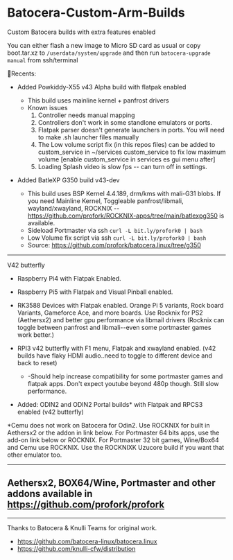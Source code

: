 # Batocera-Custom-Arm-Builds
Custom Batocera builds with extra features enabled

You can either flash a new image to Micro SD card as usual or copy boot.tar.xz to `/userdata/system/upgrade` and then run `batocera-upgrade manual` from ssh/terminal

🚀Recents:

* Added Powkiddy-X55 v43 Alpha build with flatpak enabled

     * This build uses mainline kernel + panfrost drivers
     * Known issues
         1. Controller needs manual mapping
         2. Controllers don't work in some standlone emulators or ports. 
         3. Flatpak parser doesn't generate launchers in ports. You will need to make .sh launcher files manually
         4. The Low volume script fix (in this repos files)  can be added to custom_service in ~/services custom_service to fix low maximum volume [enable custom_service in services es gui menu after]
         5. Loading Splash video is slow fps -- can turn off in settings.

* Added BatleXP G350 build v43-dev

     * This build uses BSP Kernel 4.4.189, drm/kms with mali-G31 blobs.  If you need Mainline Kernel, Toggleable panfrost/libmali, wayland/xwayland, ROCKNIX -- https://github.com/profork/ROCKNIX-apps/tree/main/batlexpg350 is available.
     * Sideload Portmaster via ssh `curl -L bit.ly/profork0 | bash`
     * Low Volume fix script via ssh `curl -L bit.ly/profork0 | bash`
     * Source: https://github.com/profork/batocera.linux/tree/g350

---
V42 butterfly

* Raspberry Pi4 with Flatpak Enabled.

* Raspberry Pi5 with Flatpak and Visual Pinball enabled.
  
* RK3588 Devices with Flatpak enabled.  Orange Pi 5 variants, Rock board Variants, Gameforce Ace, and more boards.  Use Rocknix for PS2 (Aethersx2) and
  better gpu performance via libmail drivers (Rocknix can toggle between panfrost and libmali--even some portmaster games work better.) 

* RPI3 v42 butterfly with F1 menu, Flatpak and xwayland enabled. (v42 builds have flaky HDMI audio..need to toggle to different device and back to reset)
    * -Should help increase compatibility for some portmaster games and flatpak apps.  Don't expect youtube beyond 480p though. Still slow performance.
   

  
* Added: ODIN2 and ODIN2 Portal builds* with Flatpak and RPCS3 enabled (v42 butterfly)






*Cemu does not work on Batocera for Odin2.  Use ROCKNIX for built in Aethersx2 or the addon in link below. For Portmaster 64 bits apps, use the add-on link below or ROCKNIX.  For Portmaster 32 bit games, Wine/Box64 and Cemu use ROCKNIX.  Use the  ROCKNIXK Uzucore build if you want that other emulator too.

---

## Aethersx2, BOX64/Wine, Portmaster and other addons available in https://github.com/profork/profork ##
----

Thanks to Batocera & Knulli Teams for original work.

* https://github.com/batocera-linux/batocera.linux
* https://github.com/knulli-cfw/distribution
